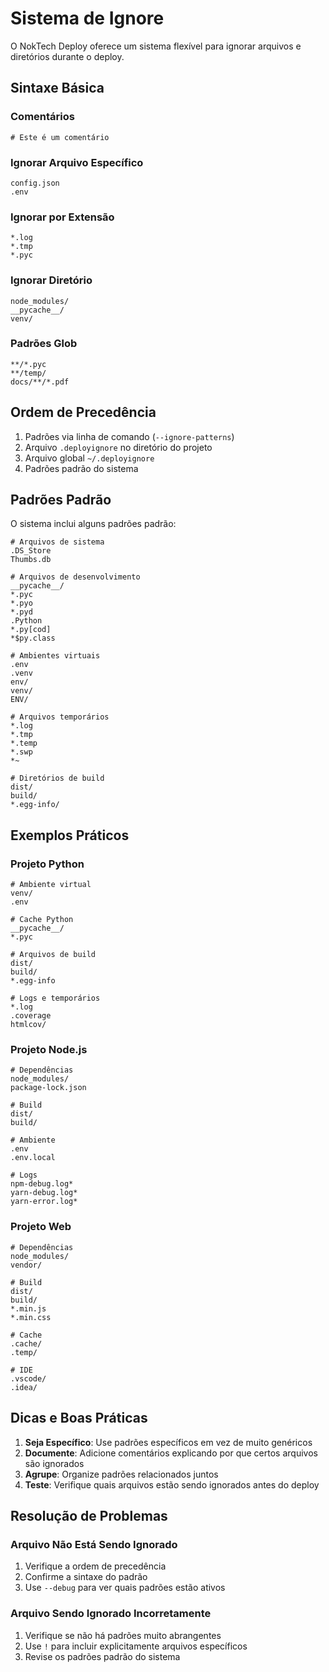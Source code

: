 # Sistema de Ignore

O NokTech Deploy oferece um sistema flexível para ignorar arquivos e diretórios durante o deploy.

## Sintaxe Básica

### Comentários
```plaintext
# Este é um comentário
```

### Ignorar Arquivo Específico
```plaintext
config.json
.env
```

### Ignorar por Extensão
```plaintext
*.log
*.tmp
*.pyc
```

### Ignorar Diretório
```plaintext
node_modules/
__pycache__/
venv/
```

### Padrões Glob
```plaintext
**/*.pyc
**/temp/
docs/**/*.pdf
```

## Ordem de Precedência

1. Padrões via linha de comando (`--ignore-patterns`)
2. Arquivo `.deployignore` no diretório do projeto
3. Arquivo global `~/.deployignore`
4. Padrões padrão do sistema

## Padrões Padrão

O sistema inclui alguns padrões padrão:

```plaintext
# Arquivos de sistema
.DS_Store
Thumbs.db

# Arquivos de desenvolvimento
__pycache__/
*.pyc
*.pyo
*.pyd
.Python
*.py[cod]
*$py.class

# Ambientes virtuais
.env
.venv
env/
venv/
ENV/

# Arquivos temporários
*.log
*.tmp
*.temp
*.swp
*~

# Diretórios de build
dist/
build/
*.egg-info/
```

## Exemplos Práticos

### Projeto Python
```plaintext
# Ambiente virtual
venv/
.env

# Cache Python
__pycache__/
*.pyc

# Arquivos de build
dist/
build/
*.egg-info

# Logs e temporários
*.log
.coverage
htmlcov/
```

### Projeto Node.js
```plaintext
# Dependências
node_modules/
package-lock.json

# Build
dist/
build/

# Ambiente
.env
.env.local

# Logs
npm-debug.log*
yarn-debug.log*
yarn-error.log*
```

### Projeto Web
```plaintext
# Dependências
node_modules/
vendor/

# Build
dist/
build/
*.min.js
*.min.css

# Cache
.cache/
.temp/

# IDE
.vscode/
.idea/
```

## Dicas e Boas Práticas

1. **Seja Específico**: Use padrões específicos em vez de muito genéricos
2. **Documente**: Adicione comentários explicando por que certos arquivos são ignorados
3. **Agrupe**: Organize padrões relacionados juntos
4. **Teste**: Verifique quais arquivos estão sendo ignorados antes do deploy

## Resolução de Problemas

### Arquivo Não Está Sendo Ignorado

1. Verifique a ordem de precedência
2. Confirme a sintaxe do padrão
3. Use `--debug` para ver quais padrões estão ativos

### Arquivo Sendo Ignorado Incorretamente

1. Verifique se não há padrões muito abrangentes
2. Use `!` para incluir explicitamente arquivos específicos
3. Revise os padrões padrão do sistema